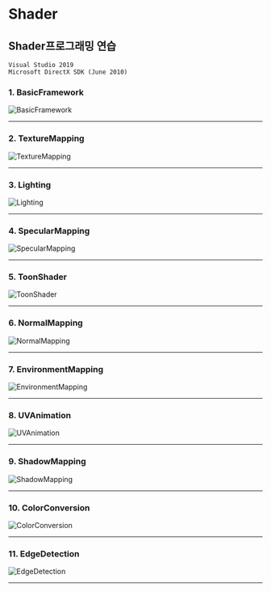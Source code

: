 # Shader

## Shader프로그래밍 연습

```
Visual Studio 2019
Microsoft DirectX SDK (June 2010)
```

### 1. BasicFramework

![BasicFramework](https://user-images.githubusercontent.com/21440957/50548540-12b32680-0c92-11e9-83cd-a3212292f6c9.png)

---

### 2. TextureMapping

![TextureMapping](https://user-images.githubusercontent.com/21440957/50548548-468e4c00-0c92-11e9-9e43-ce5b762476cc.png)

---

### 3. Lighting

![Lighting](https://user-images.githubusercontent.com/21440957/50548553-5312a480-0c92-11e9-8ad7-a69e51fc4b30.png)

---

### 4. SpecularMapping

![SpecularMapping](https://user-images.githubusercontent.com/21440957/50548558-73dafa00-0c92-11e9-863b-0d36e3f99a7c.png)

---

### 5. ToonShader

![ToonShader](https://user-images.githubusercontent.com/21440957/50548560-7dfcf880-0c92-11e9-9daf-6c5f3c00c423.png)

---

### 6. NormalMapping

![NormalMapping](https://user-images.githubusercontent.com/21440957/50548564-89e8ba80-0c92-11e9-995f-c6cd503f4523.png)

---

### 7. EnvironmentMapping

![EnvironmentMapping](https://user-images.githubusercontent.com/21440957/50548571-a2f16b80-0c92-11e9-9eca-c92749e6cbee.png)

---

### 8. UVAnimation

![UVAnimation](https://user-images.githubusercontent.com/21440957/50548574-adac0080-0c92-11e9-8c6e-463b4799c127.png)

---

### 9. ShadowMapping

![ShadowMapping](https://user-images.githubusercontent.com/21440957/50548579-b8669580-0c92-11e9-88a9-8e9fbb5d7705.png)

---

### 10. ColorConversion

![ColorConversion](https://user-images.githubusercontent.com/21440957/50548581-c1576700-0c92-11e9-81b3-dfbc0cf06f8b.png)

---

### 11. EdgeDetection

![EdgeDetection](https://user-images.githubusercontent.com/21440957/50548583-c9afa200-0c92-11e9-89ed-419e26736f41.png)

---
